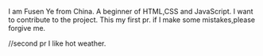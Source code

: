 I am Fusen Ye from China.
A beginner of HTML,CSS and JavaScript.
I want to contribute to the project.
This my first pr.
if I make some mistakes,please forgive me.

//second pr
I like hot weather.